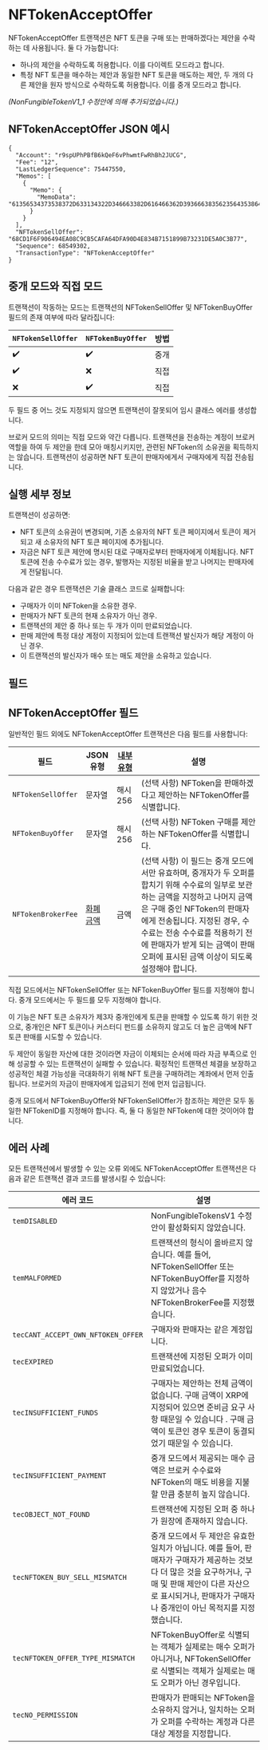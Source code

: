 # NFTokenAcceptOffer

NFTokenAcceptOffer 트랜잭션은 NFT 토큰을 구매 또는 판매하겠다는 제안을 수락하는 데 사용됩니다. 둘 다 가능합니다:

* 하나의 제안을 수락하도록 허용합니다. 이를 다이렉트 모드라고 합니다.
* 특정 NFT 토큰을 매수하는 제안과 동일한 NFT 토큰을 매도하는 제안, 두 개의 다른 제안을 원자 방식으로 수락하도록 허용합니다. 이를 중개 모드라고 합니다.

_(NonFungibleTokenV1\_1 수정안에 의해 추가되었습니다.)_

## NFTokenAcceptOffer JSON 예시

```
{
  "Account": "r9spUPhPBfB6kQeF6vPhwmtFwRhBh2JUCG",
  "Fee": "12",
  "LastLedgerSequence": 75447550,
  "Memos": [
    {
      "Memo": {
        "MemoData": "61356534373538372D633134322D346663382D616466362D393666383562356435386437"
      }
    }
  ],
  "NFTokenSellOffer": "68CD1F6F906494EA08C9CB5CAFA64DFA90D4E834B7151899B73231DE5A0C3B77",
  "Sequence": 68549302,
  "TransactionType": "NFTokenAcceptOffer"
}
```

## 중개 모드와 직접 모드

트랜잭션이 작동하는 모드는 트랜잭션의 NFTokenSellOffer 및 NFTokenBuyOffer 필드의 존재 여부에 따라 달라집니다:

| `NFTokenSellOffer` | `NFTokenBuyOffer` | 방법 |
| ------------------ | ----------------- | -- |
| ✔️                 | ✔️                | 중개 |
| ✔️                 | ❌                 | 직접 |
| ❌                  | ✔️                | 직접 |

두 필드 중 어느 것도 지정되지 않으면 트랜잭션이 잘못되어 임시 클래스 에러를 생성합니다.

브로커 모드의 의미는 직접 모드와 약간 다릅니다. 트랜잭션을 전송하는 계정이 브로커 역할을 하여 두 제안을 한데 모아 매칭시키지만, 관련된 NFToken의 소유권을 획득하지는 않습니다. 트랜잭션이 성공하면 NFT 토큰이 판매자에게서 구매자에게 직접 전송됩니다.

## 실행 세부 정보

트랜잭션이 성공하면:

* NFT 토큰의 소유권이 변경되며, 기존 소유자의 NFT 토큰 페이지에서 토큰이 제거되고 새 소유자의 NFT 토큰 페이지에 추가됩니다.
* 자금은 NFT 토큰 제안에 명시된 대로 구매자로부터 판매자에게 이체됩니다. NFT 토큰에 전송 수수료가 있는 경우, 발행자는 지정된 비율을 받고 나머지는 판매자에게 전달됩니다.

다음과 같은 경우 트랜잭션은 기술 클래스 코드로 실패합니다:

* 구매자가 이미 NFToken을 소유한 경우.
* 판매자가 NFT 토큰의 현재 소유자가 아닌 경우.
* 트랜잭션의 제안 중 하나 또는 두 개가 이미 만료되었습니다.
* 판매 제안에 특정 대상 계정이 지정되어 있는데 트랜잭션 발신자가 해당 계정이 아닌 경우.
* 이 트랜잭션의 발신자가 매수 또는 매도 제안을 소유하고 있습니다.

## 필드

## NFTokenAcceptOffer 필드

일반적인 필드 외에도 NFTokenAcceptOffer 트랜잭션은 다음 필드를 사용합니다:

| 필드                 | JSON 유형                                                                     | [내부 유형](https://xrpl.org/serialization.html) | 설명                                                                                                                                                                                    |
| ------------------ | --------------------------------------------------------------------------- | -------------------------------------------- | ------------------------------------------------------------------------------------------------------------------------------------------------------------------------------------- |
| `NFTokenSellOffer` | 문자열                                                                         | 해시256                                        | (선택 사항) NFToken을 판매하겠다고 제안하는 NFTokenOffer를 식별합니다.                                                                                                                                     |
| `NFTokenBuyOffer`  | 문자열                                                                         | 해시256                                        | (선택 사항) NFToken 구매를 제안하는 NFTokenOffer를 식별합니다.                                                                                                                                         |
| `NFTokenBrokerFee` | [화폐 금액](https://xrpl.org/basic-data-types.html#specifying-currency-amounts) | 금액                                           | (선택 사항) 이 필드는 중개 모드에서만 유효하며, 중개자가 두 오퍼를 합치기 위해 수수료의 일부로 보관하는 금액을 지정하고 나머지 금액은 구매 중인 NFToken의 판매자에게 전송됩니다. 지정된 경우, 수수료는 전송 수수료를 적용하기 전에 판매자가 받게 되는 금액이 판매 오퍼에 표시된 금액 이상이 되도록 설정해야 합니다. |

직접 모드에서는 NFTokenSellOffer 또는 NFTokenBuyOffer 필드를 지정해야 합니다. 중개 모드에서는 두 필드를 모두 지정해야 합니다.

이 기능은 NFT 토큰 소유자가 제3자 중개인에게 토큰을 판매할 수 있도록 하기 위한 것으로, 중개인은 NFT 토큰이나 커스터디 펀드를 소유하지 않고도 더 높은 금액에 NFT 토큰 판매를 시도할 수 있습니다.

두 제안이 동일한 자산에 대한 것이라면 자금이 이체되는 순서에 따라 자금 부족으로 인해 성공할 수 있는 트랜잭션이 실패할 수 있습니다. 확정적인 트랜잭션 체결을 보장하고 성공적인 체결 가능성을 극대화하기 위해 NFT 토큰을 구매하려는 계좌에서 먼저 인출됩니다. 브로커의 자금이 판매자에게 입금되기 전에 먼저 입금됩니다.

중개 모드에서 NFTokenBuyOffer와 NFTokenSellOffer가 참조하는 제안은 모두 동일한 NFTokenID를 지정해야 합니다. 즉, 둘 다 동일한 NFToken에 대한 것이어야 합니다.

## 에러 사례

모든 트랜잭션에서 발생할 수 있는 오류 외에도 NFTokenAcceptOffer 트랜잭션은 다음과 같은 트랜잭션 결과 코드를 발생시킬 수 있습니다:

| 에러 코드                              | 설명                                                                                                                             |
| ---------------------------------- | ------------------------------------------------------------------------------------------------------------------------------ |
| `temDISABLED`                      | NonFungibleTokensV1 수정안이 활성화되지 않았습니다.                                                                                          |
| `temMALFORMED`                     | 트랜잭션의 형식이 올바르지 않습니다. 예를 들어, NFTokenSellOffer 또는 NFTokenBuyOffer를 지정하지 않았거나 음수 NFTokenBrokerFee를 지정했습니다.                        |
| `tecCANT_ACCEPT_OWN_NFTOKEN_OFFER` | 구매자와 판매자는 같은 계정입니다.                                                                                                            |
| `tecEXPIRED`                       | 트랜잭션에 지정된 오퍼가 이미 만료되었습니다.                                                                                                      |
| `tecINSUFFICIENT_FUNDS`            | 구매자는 제안하는 전체 금액이 없습니다. 구매 금액이 XRP에 지정되어 있으면 준비금 요구 사항 때문일 수 있습니다 . 구매 금액이 토큰인 경우 토큰이 동결되었기 때문일 수 있습니다.                         |
| `tecINSUFFICIENT_PAYMENT`          | 중개 모드에서 제공되는 매수 금액은 브로커 수수료와 NFToken의 매도 비용을 지불할 만큼 충분히 높지 않습니다.                                                               |
| `tecOBJECT_NOT_FOUND`              | 트랜잭션에 지정된 오퍼 중 하나가 원장에 존재하지 않습니다.                                                                                              |
| `tecNFTOKEN_BUY_SELL_MISMATCH`     | 중개 모드에서 두 제안은 유효한 일치가 아닙니다. 예를 들어, 판매자가 구매자가 제공하는 것보다 더 많은 것을 요구하거나, 구매 및 판매 제안이 다른 자산으로 표시되거나, 판매자가 구매자나 중개인이 아닌 목적지를 지정했습니다. |
| `tecNFTOKEN_OFFER_TYPE_MISMATCH`   | NFTokenBuyOffer로 식별되는 객체가 실제로는 매수 오퍼가 아니거나, NFTokenSellOffer로 식별되는 객체가 실제로는 매도 오퍼가 아닌 경우입니다.                                   |
| `tecNO_PERMISSION`                 | 판매자가 판매되는 NFToken을 소유하지 않거나, 일치하는 오퍼가 오퍼를 수락하는 계정과 다른 대상 계정을 지정합니다.                                                            |
